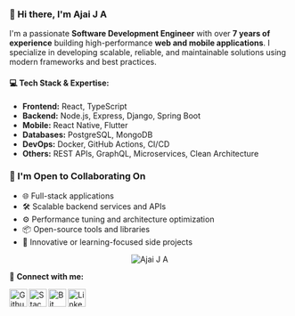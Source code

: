 ### 👋 Hi there, I'm Ajai J A

I'm a passionate **Software Development Engineer** with over **7 years of experience** building high-performance **web and mobile applications**. I specialize in developing scalable, reliable, and maintainable solutions using modern frameworks and best practices.

#### 💻 Tech Stack & Expertise:
- **Frontend:** React, TypeScript
- **Backend:** Node.js, Express, Django, Spring Boot
- **Mobile:** React Native, Flutter
- **Databases:** PostgreSQL, MongoDB
- **DevOps:** Docker, GitHub Actions, CI/CD
- **Others:** REST APIs, GraphQL, Microservices, Clean Architecture

### 🤝 I'm Open to Collaborating On

- 🌐 Full-stack applications
- 🛠 Scalable backend services and APIs
- ⚙️ Performance tuning and architecture optimization
- 📦 Open-source tools and libraries
- 🧠 Innovative or learning-focused side projects

<p align="center"> <img src="https://komarev.com/ghpvc/?username=AjaiJA&label=Profile%20views&color=0e75b6&style=flat" alt="Ajai J A" /> </p>

<!--![Ajai J A 's GitHub stats](https://github-readme-stats.vercel.app/api?username=AjaiJA&show_icons=true&theme=highcontrast&card_width=60)
[![Top Langs](https://github-readme-stats.vercel.app/api/top-langs/?username=AjaiJA&layout=compact)](https://github.com/AjaiJA/)
<img align="center" src="https://github-readme-stats.vercel.app/api/top-langs?username=AjaiJA&show_icons=true&locale=en&layout=compact" alt="Ajai J A" width="400"/>-->
 <!--<a href="https://github.com/AjaiJA/My-Projects">
  <img align="center" src="https://github-readme-stats.vercel.app/api/pin/?username=AjaiJA&repo=My-Projects" />
</a>-->

🔗 **Connect with me:**

   [<img align="left" alt="Github" width="32px" title="Github" src="https://cdn2.iconfinder.com/data/icons/social-icons-circular-color/512/github-512.png" />](https://github.com/AjaiJA/)
   [<img align="left" alt="Stack Overflow" width="32px" title="Stack Overflow" src="https://cdn2.iconfinder.com/data/icons/social-icons-33/128/Stack_Overflow-512.png" />](https://stackoverflow.com/users/12341806/ajaija?tab=profile)
   [<img align="left" alt="Bit Bucket" width="32px" title="Bit Bucket" src="https://cdn4.iconfinder.com/data/icons/logos-and-brands/512/44_Bitbucket_logo_logos-512.png" />](https://bitbucket.org/dashboard/projects)
   [<img align="left" alt="LinkedIn" width="32px" title="LinkedIN" src="http://pngimg.com/uploads/linkedIn/linkedIn_PNG24.png" />](https://www.linkedin.com/in/ajaija/)

<br />
<br /> 
